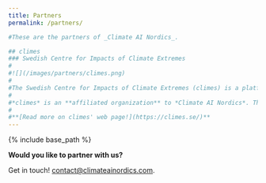 ```yaml
---
title: Partners
permalink: /partners/

#These are the partners of _Climate AI Nordics_.

## climes
### Swedish Centre for Impacts of Climate Extremes
#
#![](/images/partners/climes.png)
#
#The Swedish Centre for Impacts of Climate Extremes (climes) is a platform for research and training to promote scientific progress in the study of climate extremes and support societal resilience. The centre bridges the physical, medical, social and engineering sciences and focuses on three overarching themes: compiling data on impacts of climate extremes; investigating the societal and physical interplays determining the impacts of an extreme; and building policy-actionable scenarios of impacts of future extremes. The Centre is funded by the Swedish Research Council.
#
#*climes* is an **affiliated organization** to *Climate AI Nordics*. The two share similar goals and objectives and collaborate on selected activities.
#
#**[Read more on climes' web page!](https://climes.se/)**
---
```

{% include base_path %}

<style>
img {
  width: 8em;
  margin: 1em;
}
</style>

**Would you like to partner with us?**

Get in touch! [contact@climateainordics.com](mailto:contact@climateainordics.com).

